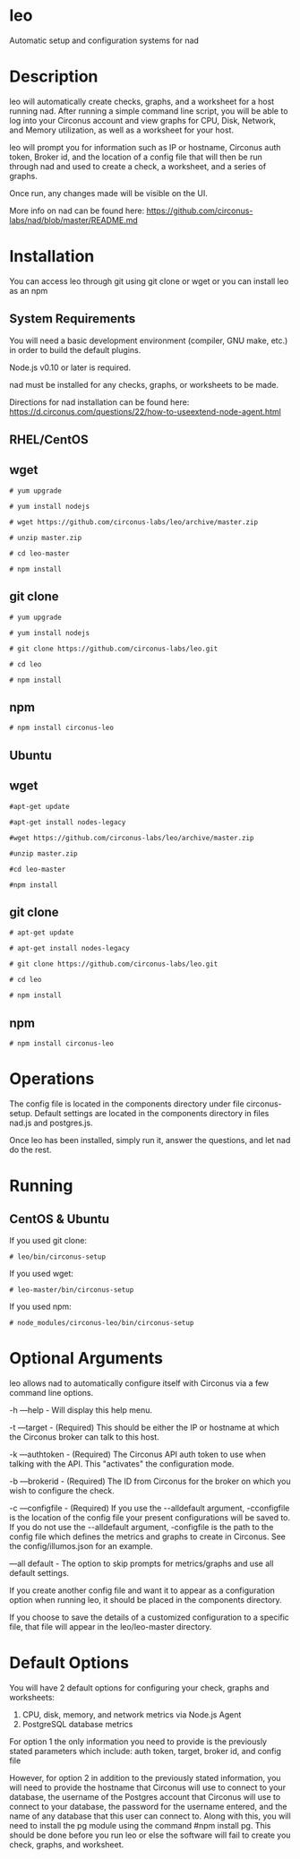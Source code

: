 # leo
Automatic setup and configuration systems for nad

Description
===

leo will automatically create checks, graphs, and a worksheet for a host running nad. After running a simple command line script, you will be able to log into your Circonus account and view graphs for CPU, Disk, Network, and Memory utilization, as well as a worksheet for your host. 

leo will prompt you for information such as IP or hostname, Circonus auth token, Broker id, and the location of a config file that will then be run through nad and used to create a check, a worksheet, and a series of graphs.

Once run, any changes made will be visible on the UI.

More info on nad can be found here: https://github.com/circonus-labs/nad/blob/master/README.md

Installation
===

You can access leo through git using git clone or wget or you can install leo as an npm


System Requirements
---

You will need a basic development environment (compiler, GNU make, etc.) in order to build the default plugins.

Node.js v0.10 or later is required.

nad must be installed for any checks, graphs, or worksheets to be made.

Directions for nad installation can be found here: https://d.circonus.com/questions/22/how-to-useextend-node-agent.html

RHEL/CentOS
---

wget
---
  ```
  # yum upgrade

  # yum install nodejs

  # wget https://github.com/circonus-labs/leo/archive/master.zip

  # unzip master.zip

  # cd leo-master

  # npm install
  ```

git clone
---
  ```
  # yum upgrade
  
  # yum install nodejs

  # git clone https://github.com/circonus-labs/leo.git

  # cd leo

  # npm install
  ```

npm
---
 `# npm install circonus-leo`

Ubuntu
---

wget
---
  ```
  #apt-get update

  #apt-get install nodes-legacy

  #wget https://github.com/circonus-labs/leo/archive/master.zip

  #unzip master.zip

  #cd leo-master

  #npm install 
  ```

git clone
---
  
  ```
  # apt-get update

  # apt-get install nodes-legacy

  # git clone https://github.com/circonus-labs/leo.git

  # cd leo

  # npm install 
  ```
  
npm
---
 `# npm install circonus-leo`

Operations
===

The config file is located in the components directory under file circonus-setup.
Default settings are located in the components directory in files nad.js and postgres.js.

Once leo has been installed, simply run it, answer the questions, and let nad do the rest. 

Running
===

CentOS & Ubuntu
---

If you used git clone:

  `# leo/bin/circonus-setup`
  
If you used wget:

 `# leo-master/bin/circonus-setup`
 
If you used npm:

 `# node_modules/circonus-leo/bin/circonus-setup`

Optional Arguments
===

leo allows nad to automatically configure itself with Circonus via a few command line options. 

-h —help - Will display this help menu.

-t —target - (Required) This should be either the IP or hostname at which the Circonus broker can talk to this host.

-k —authtoken - (Required) The Circonus API auth token to use when talking with the API. This "activates" the configuration mode.

-b —brokerid - (Required) The ID from Circonus for the broker on which you wish to configure the check.

-c —configfile - (Required) If you use the --alldefault argument, -cconfigfile is the location of the config file your present configurations will be saved to. If you do not use the --alldefault argument,  -configfile is the path to the config file which defines the metrics and graphs to create in Circonus. See the config/illumos.json for an example.

—all default - The option to skip prompts for metrics/graphs and use all default settings.

If you create another config file and want it to appear as a configuration option when running leo, it should be placed in the components directory.

If you choose to save the details of a customized configuration to a specific file, that file will appear in the leo/leo-master directory.  

Default Options
===

You will have 2 default options for configuring your check, graphs and worksheets: 
  1. CPU, disk, memory, and network metrics via Node.js Agent
  2. PostgreSQL database metrics

For option 1 the only information you need to provide is the previously stated parameters which include: auth token, target, broker id, and config file

However, for option 2 in addition to the previously stated information, you will need to provide the hostname that Circonus will use to connect to your database, the username of the Postgres account that Circonus will use to connect to your database, the password for the username entered, and the name of any database that this user can connect to. Along with this, you will need to install the pg module using the command #npm install pg. This should be done before you run leo or else the software will fail to create you check, graphs, and worksheet.
